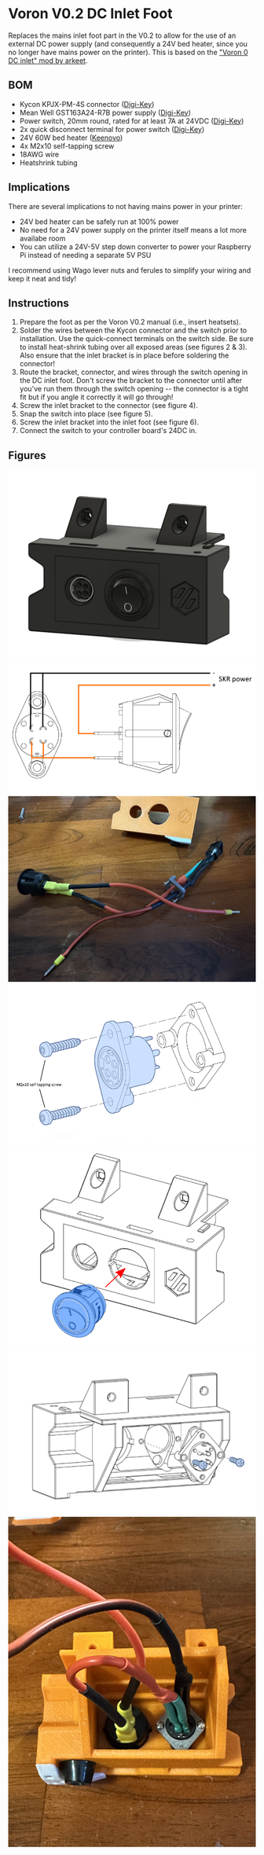 # Voron V0.2 DC Inlet Foot

Replaces the mains inlet foot part in the V0.2 to allow for the use of an external DC power supply (and consequently a 24V bed heater, since you no longer have mains power on the printer). This is based on the ["Voron 0 DC inlet" mod by arkeet](https://github.com/VoronDesign/VoronUsers/tree/master/printer_mods/arkeet/v0-dc-inlet).

## BOM
- Kycon KPJX-PM-4S connector ([Digi-Key](https://www.digikey.com/en/products/detail/kycon-inc/KPJX-PM-4S/9990081))
- Mean Well GST163A24-R7B power supply ([Digi-Key](https://www.digikey.com/en/products/detail/mean-well-usa-inc/GST160A24-R7B/7703602))
- Power switch, 20mm round, rated for at least 7A at 24VDC ([Digi-Key](https://www.digikey.com/en/products/detail/w-rth-elektronik/471002268142/9950821))
- 2x quick disconnect terminal for power switch ([Digi-Key](https://www.digikey.com/en/products/detail/te-connectivity-amp-connectors/2-520194-2/289254))
- 24V 60W bed heater ([Keenovo](https://keenovo.store/collections/standard-keenovo-silicone-heaters/products/keenovo-square-silicone-heater-3d-printer-build-plate-heatbed-heating-pad?variant=33194097803404))
- 4x M2x10 self-tapping screw
- 18AWG wire
- Heatshrink tubing

## Implications

There are several implications to not having mains power in your printer:
- 24V bed heater can be safely run at 100% power
- No need for a 24V power supply on the printer itself means a lot more availabe room 
- You can utilize a 24V-5V step down converter to power your Raspberry Pi instead of needing a separate 5V PSU

I recommend using Wago lever nuts and ferules to simplify your wiring and keep it neat and tidy!

## Instructions

1. Prepare the foot as per the Voron V0.2 manual (i.e., insert heatsets).
2. Solder the wires between the Kycon connector and the switch prior to installation. Use the quick-connect terminals on the switch side. Be sure to install heat-shrink tubing over all exposed areas (see figures 2 & 3). Also ensure that the inlet bracket is in place before soldering the connector!
3. Route the bracket, connector, and wires through the switch opening in the DC inlet foot. Don't screw the bracket to the connector until after you've run them through the switch opening -- the connector is a tight fit but if you angle it correctly it will go through! 
4. Screw the inlet bracket to the connector (see figure 4).
5. Snap the switch into place (see figure 5).
6. Screw the inlet bracket into the inlet foot (see figure 6).
7. Connect the switch to your controller board's 24DC in.

## Figures
![Figure 1 - model](images/model.png "Figure 1: Model")
![Figure 2 - connector wiring](images/connector-wiring.png "Figure 2: Connector Wiring")
![Figure 3 - assembled wiring](images/wiring.jpg "Figure 3: Assembled Wiring")
![Figure 4 - bracket-connector assembly](images/bracket-connector-assembly.png "Figure 4: Bracket-Connector Assembly")
![Figure 5 - switch-foot assembly](images/switch-foot-assembly.png "Figure 5: Switch-Foot Assembly")
![Figure 6 - connector mounting](images/connector-mounting.png "Figure 6: Connector Mounting")
![Figure 7 - completed part](images/completed.jpg "Figure 7: Completed part")

